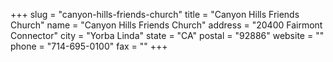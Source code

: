+++
slug = "canyon-hills-friends-church"
title = "Canyon Hills Friends Church"
name = "Canyon Hills Friends Church"
address = "20400 Fairmont Connector"
city = "Yorba Linda"
state = "CA"
postal = "92886"
website = ""
phone = "714-695-0100"
fax = ""
+++
